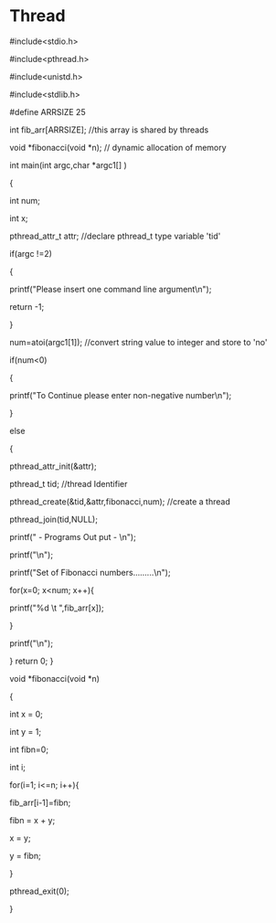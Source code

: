 # Thread

#include<stdio.h>

#include<pthread.h>

#include<unistd.h>

#include<stdlib.h>

#define ARRSIZE 25

int fib_arr[ARRSIZE];                                     //this array is shared by threads

void *fibonacci(void *n);                                 // dynamic allocation of memory


int main(int argc,char *argc1[] )

{

int num;

int x;

pthread_attr_t attr;                                    //declare pthread_t type variable 'tid'

if(argc !=2)

{

printf("Please insert one command line argument\n");

return -1;

}

num=atoi(argc1[1]);                                      //convert string value to integer and store to 'no'
     


if(num<0)

{

printf("To Continue please enter non-negative number\n");

}

else

{

pthread_attr_init(&attr);

pthread_t tid;                                          //thread Identifier

pthread_create(&tid,&attr,fibonacci,num);            //create a thread

pthread_join(tid,NULL);  

printf(" - Programs Out put - \n");

printf("\n");

printf("Set of Fibonacci numbers.........\n");



for(x=0; x<num; x++){



printf("%d \t ",fib_arr[x]);

}

printf("\n");


 }
 return 0;
}

void *fibonacci(void *n)

{



int x = 0;

int y = 1;

int fibn=0;

int i;
 

for(i=1; i<=n; i++){

fib_arr[i-1]=fibn;

fibn = x + y;

x = y;

y = fibn;

} 

pthread_exit(0);

}


